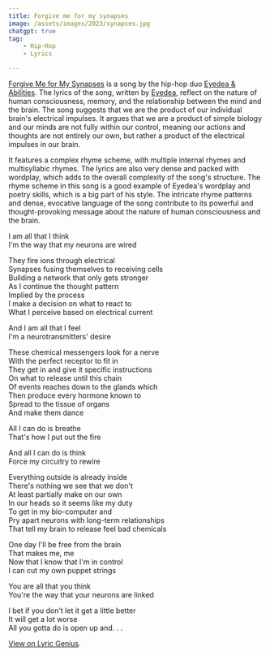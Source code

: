 ```yaml
---
title: Forgive me for my synapses
image: /assets/images/2023/synapses.jpg
chatgpt: true
tag: 
    - Hip-Hop
    - Lyrics

---
```


[Forgive Me for My Synapses](https://www.youtube.com/watch?v=qP2oVKL3ydQ) is a song by the hip-hop duo [Eyedea & Abilities](https://en.wikipedia.org/wiki/Eyedea_%26_Abilities). The lyrics of the song, written by [Eyedea](https://en.wikipedia.org/wiki/Eyedea), reflect on the nature of human consciousness, memory, and the relationship between the mind and the brain. The song suggests that we are the product of our individual brain's electrical impulses. It argues that we are a product of simple biology and our minds are not fully within our control, meaning our actions and thoughts are not entirely our own, but rather a product of the electrical impulses in our brain.

It features a complex rhyme scheme, with multiple internal rhymes and multisyllabic rhymes. The lyrics are also very dense and packed with wordplay, which adds to the overall complexity of the song's structure. The rhyme scheme in this song is a good example of Eyedea's wordplay and poetry skills, which is a big part of his style. The intricate rhyme patterns and dense, evocative language of the song contribute to its powerful and thought-provoking message about the nature of human consciousness and the brain.

I am all that I think\
I'm the way that my neurons are wired

They fire ions through electrical\
Synapses fusing themselves to receiving cells\
Building a network that only gets stronger\
As I continue the thought pattern\
Implied by the process\
I make a decision on what to react to\
What I perceive based on electrical current

And I am all that I feel\
I'm a neurotransmitters' desire

These chemical messengers look for a nerve\
With the perfect receptor to fit in\
They get in and give it specific instructions\
On what to release until this chain\
Of events reaches down to the glands which\
Then produce every hormone known to\
Spread to the tissue of organs\
And make them dance

All I can do is breathe\
That's how I put out the fire

And all I can do is think\
Force my circuitry to rewire

Everything outside is already inside\
There's nothing we see that we don't\
At least partially make on our own\
In our heads so it seems like my duty\
To get in my bio-computer and\
Pry apart neurons with long-term relationships\
That tell my brain to release feel bad chemicals

One day I'll be free from the brain\
That makes me, me\
Now that I know that I'm in control\
I can cut my own puppet strings

You are all that you think\
You're the way that your neurons are linked

I bet if you don't let it get a little better\
It will get a lot worse\
All you gotta do is open up and. . .

[View on Lyric Genius](https://genius.com/Eyedea-and-abilities-forgive-me-for-my-synapses-lyrics).
